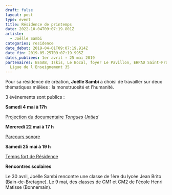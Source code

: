 ```yaml
---
draft: false
layout: post
type: event
title: Résidence de printemps
date: 2022-10-04T09:07:19.801Z
artiste:
  - Joëlle Sambi
categories: residence
date_debut: 2019-04-01T09:07:19.914Z
date_fin: 2019-05-25T09:07:19.995Z
dates_publiees: 1er avril → 25 mai 2019
partenaires: EESAB, Iskis, Le Bocal, foyer Le Pavillon, EHPAD Saint-François,
  Ligue de l'Enseignement 35
---
```

Pour sa résidence de création, **Joëlle Sambi** a choisi de travailler sur deux thématiques mêlées : la monstruosité et l'humanité. 

3 événements sont publics :

**Samedi 4 mai à 17h**

[Projection du documentaire *Tongues Untied*](http://maisondelapoesie-rennes.org/mdpr_accueil___61_Tongues%20Untied%20.htm)

**Mercredi 22 mai à 17 h**

[Parcours sonore](http://maisondelapoesie-rennes.org/mdpr_accueil___97_%20.htm)

**Samedi 25 mai à 19 h**

[Temps fort de Résidence](http://maisondelapoesie-rennes.org/mdpr_accueil___85_Restitution%20.htm)

**Rencontres scolaires**

Le 30 avril, Joëlle Sambi rencontre une classe de 1ère du lycée Jean Brito (Bain-de-Bretagne). Le 9 mai, des classes de CM1 et CM2 de l'école Henri Matisse (Bonnemain).